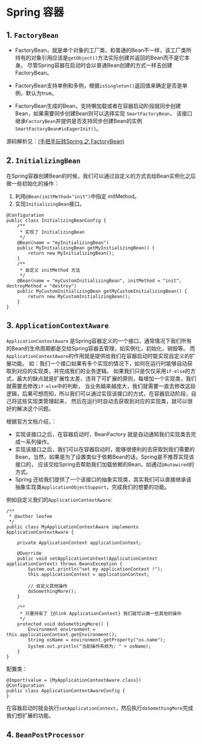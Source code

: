 # Spring 容器

## 1. `FactoryBean`
- FactoryBean，就是单个对象的工厂类，和普通的Bean不一样，该工厂类所持有的对象引用应该是`getObject()`方法实际创建并返回的Bean而不是它本身。
尽管Spring容器在启动时会以普通Bean创建的方式一样去创建FactoryBean。

- FactoryBean支持单例和多例，根据`isSingleton()`返回值来确定是否是单例，默认为true。

- FactoryBean生成的Bean，支持懒加载或者在容器启动阶段就同步创建Bean，如果需要同步创建Bean则可以选择实现 `SmartFactoryBean`，
该接口继承`FactoryBean`并提供是否支持同步创建Bean的实例`SmartFactoryBean#isEagerInit()`。

源码解析见：[(手把手玩转Spring 之 FactoryBean)](https://blog.csdn.net/Ecilipse/article/details/105408920)

## 2. `InitializingBean`
在Spring容器创建Bean的时候，我们可以通过自定义的方式去给Bean实例化之后做一些初始化的操作：
1. 利用`@Bean(initMethod="init")`中指定 initMethod。
2. 实现`InitializingBean`接口。

```
@Configuration
public class InitializingBeanConfig {
    /**
     * 实现了 InitializingBean
     */
    @Bean(name = "myInitializingBean")
    public MyInitializingBean getMyInitializingBean() {
        return new MyInitializingBean();
    }
    /**
     * 自定义 initMethod 方法
     */
    @Bean(name = "myCustomInitializingBean", initMethod = "init", destroyMethod = "destroy")
    public MyCustomInitializingBean getMyCustomInitializingBean() {
        return new MyCustomInitializingBean();
    }
}
```

## 3. `ApplicationContextAware`
`ApplicationContextAware` 是Spring容器定义的一个接口，通常情况下我们所有的Bean的生命周期都是交给Spring容器去管理，如实例化，初始化，销毁等。
而`ApplicationContextAware`的作用就是提供给我们在容器启动时能实现自定义的扩展功能。
如：我们一个接口如果有多个实现的情况下，如何在运行时能够自动获取到对应的实现类，并完成我们的业务逻辑。
如果我们只是仅仅采用`if-else`的方式，最大的缺点就是扩展性太差，违背了可扩展的原则，每增加一个实现类，我们就需要去修改`if-else`中的判断，
当业务越来越庞大，我们就需要一直去修改这段逻辑，后果可想而知，所以我们可以通过实现该接口的方式，在容器启动阶段，自己将这些实现类管理起来，
然后在运行时自动去获取到对应的实现类，就可以很好的解决这个问题。

根据官方文档介绍，：
- 实现该接口之后，在容器启动时，BeanFactory 就是自动通知我们实现类去完成一系列操作。
- 实现该接口之后，我们可以在容器启动时，能够很便利的去获取到我们需要的Bean，当然，如果是为了设置类似于依赖Bean的话，Spring是不推荐实现该接口的，
应该交给Spring去帮助我们加载依赖的Bean，如通过`@Autowired`的方式。
- Spring 还给我们提供了一个该接口的抽象实现类，其实我们可以直接继承该抽象实现类`ApplicationObjectSupport`，完成我们的想要的功能。

例如自定义我们的`ApplicationContextAware`:

```
/**
 * @author leofee
 */
public class MyApplicationContextAware implements ApplicationContextAware {

    private ApplicationContext applicationContext;

    @Override
    public void setApplicationContext(ApplicationContext applicationContext) throws BeansException {
        System.out.println("set my applicationContext !");
        this.applicationContext = applicationContext;

        // 自定义其他操作
        doSomethingMore();
    }

    /**
     * 只要持有了 {@link ApplicationContext} 我们就可以做一些其他的操作
     */
    protected void doSomethingMore() {
        Environment environment = this.applicationContext.getEnvironment();
        String osName = environment.getProperty("os.name");
        System.out.println("当前操作系统为: " + osName);
    }
}
```
配置类：
```
@Import(value = {MyApplicationContextAware.class})
@Configuration
public class ApplicationContextAwareConfig {
}
```

在容器启动时就会执行`setApplicationContext`，然后执行`doSomethingMore`完成我们想扩展的功能。

## 4. `BeanPostProcessor`

